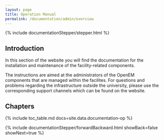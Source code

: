 ```yaml
---
layout: page
title: Operation Manual
permalink: /documentation/admin/overview
---
```


<!-- Show the current active documentation page -->
{% include documentationStepper/stepper.html %}

## Introduction

In this section of the website you will find the documentation for the installation and
maintenance of the facility-related components.

The instructions are aimed at the administrators of the OpenEM components that are
managed within the facilites. For questions and problems regarding the infrastructure
outside the university, please use the corresponding support channels which can be found
on the website.

## Chapters

{% include toc_table.md docs=site.data.documentation-op %}

<!-- Jump to next page -->
{% include documentationStepper/forwardBackward.html showBack=false showNext=true %}
